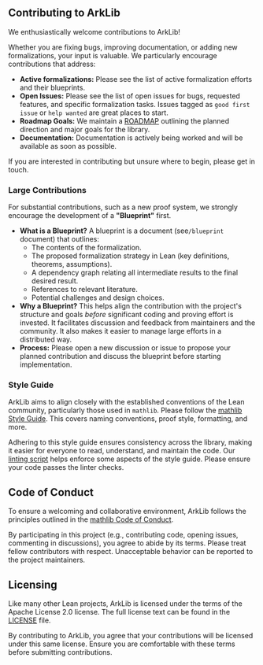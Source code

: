## Contributing to ArkLib

We enthusiastically welcome contributions to ArkLib!

Whether you are fixing bugs, improving documentation, or adding new formalizations, your input is valuable. We particularly encourage contributions that address:

* **Active formalizations:** Please see the list of active formalization efforts and their blueprints.
* **Open Issues:** Please see the list of open issues for bugs, requested features, and specific formalization tasks. Issues tagged as `good first issue` or `help wanted` are great places to start.
* **Roadmap Goals:** We maintain a [ROADMAP](ROADMAP.md) outlining the planned direction and major goals for the library. 
* **Documentation:** Documentation is actively being worked and will be available as soon as possible.

If you are interested in contributing but unsure where to begin, please get in touch.

### Large Contributions

For substantial contributions, such as a new proof system, we strongly encourage the development of a **"Blueprint"** first.

* **What is a Blueprint?** A blueprint is a document (see`/blueprint` document) that outlines:
    * The contents of the formalization.
    * The proposed formalization strategy in Lean (key definitions, theorems, assumptions).
    * A dependency graph relating all intermediate results to the final desired result.
    * References to relevant literature.
    * Potential challenges and design choices.
* **Why a Blueprint?** This helps align the contribution with the project's structure and goals *before* significant coding and proving effort is invested. It facilitates discussion and feedback from maintainers and the community. It also makes it easier to manage large efforts in a distributed way.
* **Process:** Please open a new discussion or issue to propose your planned contribution and discuss the blueprint before starting implementation. 

### Style Guide

ArkLib aims to align closely with the established conventions of the Lean community, particularly those used in `mathlib`.
Please follow the [mathlib Style Guide](https://github.com/leanprover-community/mathlib4/blob/master/CONTRIBUTING.md#style-guide-and-conventions).
This covers naming conventions, proof style, formatting, and more.

Adhering to this style guide ensures consistency across the library, making it easier for everyone to read, understand, and maintain the code. Our [linting script](`./scripts/lint-style.sh`) helps enforce some aspects of the style guide. Please ensure your code passes the linter checks.

## Code of Conduct

To ensure a welcoming and collaborative environment, ArkLib follows the principles outlined in the [mathlib Code of Conduct](https://github.com/leanprover-community/mathlib4/blob/master/CODE_OF_CONDUCT.md).

By participating in this project (e.g., contributing code, opening issues, commenting in discussions), you agree to abide by its terms. Please treat fellow contributors with respect. Unacceptable behavior can be reported to the project maintainers.

## Licensing

Like many other Lean projects, ArkLib is licensed under the terms of the Apache License 2.0 license. The full license text can be found in the [LICENSE](LICENSE) file.

By contributing to ArkLib, you agree that your contributions will be licensed under this same license. Ensure you are comfortable with these terms before submitting contributions.